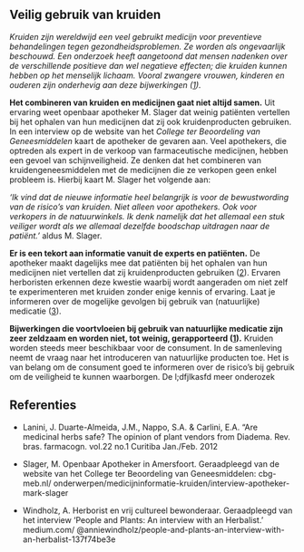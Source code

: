 ## Veilig gebruik van kruiden

_Kruiden zijn wereldwijd een veel gebruikt medicijn voor preventieve behandelingen tegen gezondheidsproblemen. Ze worden als ongevaarlijk beschouwd. Een onderzoek heeft aangetoond dat mensen nadenken over de verschillende positieve dan wel negatieve effecten; die kruiden kunnen hebben op het menselijk lichaam. Vooral zwangere vrouwen, kinderen en ouderen zijn onderhevig aan deze bijwerkingen ([1](http://www.scielo.br/scielo.php?script=sci_arttext&pid=S0102-695X2012000100004))._

**Het combineren van kruiden en medicijnen gaat niet altijd samen.** Uit ervaring weet openbaar apotheker M. Slager dat weinig patiënten vertellen bij het ophalen van hun medicijnen dat zij ook kruidenproducten gebruiken. In een interview op de website van het _College ter Beoordeling van Geneesmiddelen_ kaart de apotheker de gevaren aan. Veel apothekers, die optreden als expert in de verkoop van farmaceutische medicijnen, hebben een gevoel van schijnveiligheid. Ze denken dat het combineren van kruidengeneesmiddelen met de medicijnen die ze verkopen geen enkel probleem is. Hierbij kaart M. Slager het volgende aan: 

_‘Ik vind dat de nieuwe informatie heel belangrijk is voor de bewustwording van de risico’s van kruiden. Niet alleen voor apothekers. Ook voor verkopers in de natuurwinkels. Ik denk namelijk dat het allemaal een stuk veiliger wordt als we allemaal dezelfde boodschap uitdragen naar de patiënt.’_ aldus M. Slager. 

**Er is een tekort aan informatie vanuit de experts en patiënten.** De apotheker maakt dagelijks mee dat patiënten bij het ophalen van hun medicijnen niet vertellen dat zij kruidenproducten gebruiken ([2](https://www.cbg-meb.nl/onderwerpen/medicijninformatie-kruiden/interview-apotheker-mark-slager)). Ervaren herboristen erkennen deze kwestie waarbij wordt aangeraden om niet zelf te experimenteren met kruiden zonder enige kennis of ervaring. Laat je informeren over de mogelijke gevolgen bij gebruik van (natuurlijke) medicatie ([3](https://medium.com/@anniewindholz/people-and-plants-an-interview-with-an-herbalist-137f74be3e?)).  

**Bijwerkingen die voortvloeien bij gebruik van natuurlijke medicatie zijn zeer zeldzaam en worden niet, tot weinig, gerapporteerd ([1](http://www.scielo.br/scielo.php?script=sci_arttext&pid=S0102-695X2012000100004)).** Kruiden worden steeds meer beschikbaar voor de consument. In de samenleving neemt de vraag naar het introduceren van natuurlijke producten toe. Het is van belang om de consument goed te informeren over de risico’s bij gebruik om de veiligheid te kunnen waarborgen. De l;dfjlkasfd meer onderozek

## Referenties 

* Lanini, J. Duarte-Almeida, J.M., Nappo, S.A. & Carlini, E.A. “Are medicinal herbs safe? The opinion of plant vendors from Diadema. Rev. bras. farmacogn. vol.22 no.1 Curitiba Jan./Feb. 2012 

* Slager, M. Openbaar Apotheker in Amersfoort. Geraadpleegd  van de website van het College ter Beoordeling van Geneesmiddelen: cbg-meb.nl/ onderwerpen/medicijninformatie-kruiden/interview-apotheker-mark-slager

* Windholz, A. Herborist en vrij cultureel bewonderaar. Geraadpleegd van het interview  ‘People and Plants: An interview with an Herbalist.’ medium.com/ @anniewindholz/people-and-plants-an-interview-with-an-herbalist-137f74be3e
